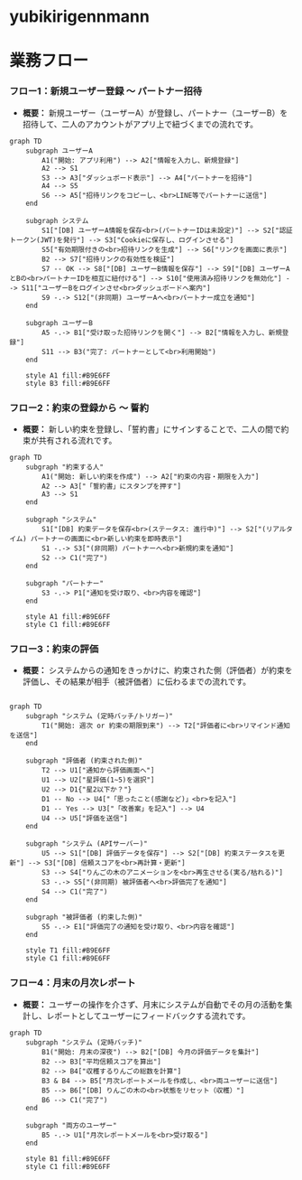 # yubikirigennmann

# 業務フロー

### フロー1：新規ユーザー登録 〜 パートナー招待

* **概要：** 新規ユーザー（ユーザーA）が登録し、パートナー（ユーザーB）を招待して、二人のアカウントがアプリ上で紐づくまでの流れです。

```mermaid
graph TD
    subgraph ユーザーA
        A1("開始: アプリ利用") --> A2["情報を入力し、新規登録"]
        A2 --> S1
        S3 --> A3["ダッシュボード表示"] --> A4["パートナーを招待"]
        A4 --> S5
        S6 --> A5["招待リンクをコピーし、<br>LINE等でパートナーに送信"]
    end

    subgraph システム
        S1["[DB] ユーザーA情報を保存<br>(パートナーIDは未設定)"] --> S2["認証トークン(JWT)を発行"] --> S3["Cookieに保存し、ログインさせる"]
        S5["有効期限付きの<br>招待リンクを生成"] --> S6["リンクを画面に表示"]
        B2 --> S7["招待リンクの有効性を検証"]
        S7 -- OK --> S8["[DB] ユーザーB情報を保存"] --> S9["[DB] ユーザーAとBの<br>パートナーIDを相互に紐付ける"] --> S10["使用済み招待リンクを無効化"] --> S11["ユーザーBをログインさせ<br>ダッシュボードへ案内"]
        S9 -.-> S12["(非同期) ユーザーAへ<br>パートナー成立を通知"]
    end

    subgraph ユーザーB
        A5 -.-> B1["受け取った招待リンクを開く"] --> B2["情報を入力し、新規登録"]
        S11 --> B3("完了: パートナーとして<br>利用開始")
    end

    style A1 fill:#B9E6FF
    style B3 fill:#B9E6FF

```
### フロー2：約束の登録から 〜 誓約

* **概要：** 新しい約束を登録し、「誓約書」にサインすることで、二人の間で約束が共有される流れです。
```mermaid
graph TD
    subgraph "約束する人"
        A1("開始: 新しい約束を作成") --> A2["約束の内容・期限を入力"]
        A2 --> A3["「誓約書」にスタンプを押す"]
        A3 --> S1
    end

    subgraph "システム"
        S1["[DB] 約束データを保存<br>(ステータス: 進行中)"] --> S2["(リアルタイム) パートナーの画面に<br>新しい約束を即時表示"]
        S1 -.-> S3["(非同期) パートナーへ<br>新規約束を通知"]
        S2 --> C1("完了")
    end

    subgraph "パートナー"
        S3 -.-> P1["通知を受け取り、<br>内容を確認"]
    end

    style A1 fill:#B9E6FF
    style C1 fill:#B9E6FF
```
### フロー3：約束の評価

* **概要：** システムからの通知をきっかけに、約束された側（評価者）が約束を評価し、その結果が相手（被評価者）に伝わるまでの流れです。
```mermaid

graph TD
    subgraph "システム (定時バッチ/トリガー)"
        T1("開始: 週次 or 約束の期限到来") --> T2["評価者に<br>リマインド通知を送信"]
    end

    subgraph "評価者 (約束された側)"
        T2 --> U1["通知から評価画面へ"]
        U1 --> U2["星評価(1~5)を選択"]
        U2 --> D1{"星2以下か？"}
        D1 -- No --> U4["「思ったこと(感謝など)」<br>を記入"]
        D1 -- Yes --> U3["「改善案」を記入"] --> U4
        U4 --> U5["評価を送信"]
    end

    subgraph "システム (APIサーバー)"
        U5 --> S1["[DB] 評価データを保存"] --> S2["[DB] 約束ステータスを更新"] --> S3["[DB] 信頼スコアを<br>再計算・更新"]
        S3 --> S4["りんごの木のアニメーションを<br>再生させる(実る/枯れる)"]
        S3 -.-> S5["(非同期) 被評価者へ<br>評価完了を通知"]
        S4 --> C1("完了")
    end

    subgraph "被評価者 (約束した側)"
        S5 -.-> E1["評価完了の通知を受け取り、<br>内容を確認"]
    end

    style T1 fill:#B9E6FF
    style C1 fill:#B9E6FF
```
### フロー4：月末の月次レポート

* **概要：** ユーザーの操作を介さず、月末にシステムが自動でその月の活動を集計し、レポートとしてユーザーにフィードバックする流れです。
```mermaid
graph TD
    subgraph "システム (定時バッチ)"
        B1("開始: 月末の深夜") --> B2["[DB] 今月の評価データを集計"]
        B2 --> B3["平均信頼スコアを算出"]
        B2 --> B4["収穫するりんごの総数を計算"]
        B3 & B4 --> B5["月次レポートメールを作成し、<br>両ユーザーに送信"]
        B5 --> B6["[DB] りんごの木の<br>状態をリセット（収穫）"]
        B6 --> C1("完了")
    end

    subgraph "両方のユーザー"
        B5 -.-> U1["月次レポートメールを<br>受け取る"]
    end

    style B1 fill:#B9E6FF
    style C1 fill:#B9E6FF
```
